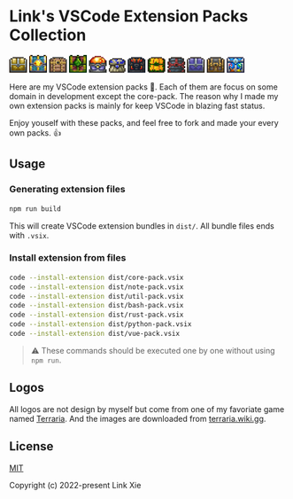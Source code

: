 # Link's VSCode Extension Packs Collection

![](./logos/Gold_Chest_(old).png)
![](./logos/Hallowed_Chest_(old).png)
![](./logos/Ivy_Chest_(old).png)
![](./logos/Jungle_Chest_(old).png)
![](./logos/Meteorite_Chest_(old).png)
![](./logos/Mushroom_Chest_(old).webp)
![](./logos/Obsidian_Chest_(old).png)
![](./logos/Pumpkin_Chest_(old).png)
![](./logos/Shadewood_Chest_(old).png)
![](./logos/Shadow_Chest_(old).png)
![](./logos/Steampunk_Chest_(old).png)
![](./logos/Water_Chest_(old).webp)


Here are my VSCode extension packs 🧰. Each of them are focus on some domain in development except the core-pack.
The reason why I made my own extension packs is mainly for keep VSCode in blazing fast status.

Enjoy youself with these packs, and feel free to fork and made your every own packs. 👍


## Usage

### Generating extension files

```bash
npm run build
```

This will create VSCode extension bundles in `dist/`. All bundle files ends with `.vsix`.

### Install extension from files

```bash
code --install-extension dist/core-pack.vsix
code --install-extension dist/note-pack.vsix
code --install-extension dist/util-pack.vsix
code --install-extension dist/bash-pack.vsix
code --install-extension dist/rust-pack.vsix
code --install-extension dist/python-pack.vsix
code --install-extension dist/vue-pack.vsix
```

> ⚠️ These commands should be executed one by one without using `npm run`.


## Logos

All logos are not design by myself but come from one of my favoriate game named [Terraria](https://terraria.org/). And the images are downloaded from [terraria.wiki.gg](https://terraria.wiki.gg/wiki/Category:Item_images).


## License

[MIT](http://opensource.org/licenses/MIT)

Copyright (c) 2022-present Link Xie
